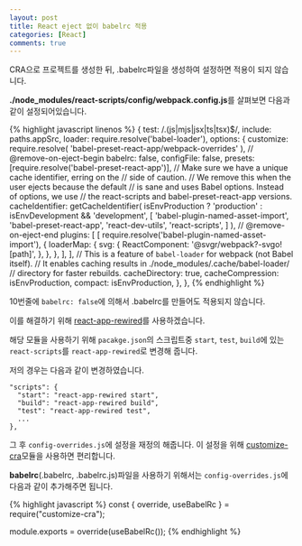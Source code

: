 ```yaml
---
layout: post
title: React eject 없이 babelrc 적용
categories: [React]
comments: true
---
```


CRA으로 프로젝트를 생성한 뒤, .babelrc파일을 생성하여 설정하면 적용이 되지 않습니다.

**./node_modules/react-scripts/config/webpack.config.js**를 살펴보면 다음과 같이 설정되어있습니다.

{% highlight javascript linenos %}
{
  test: /\.(js|mjs|jsx|ts|tsx)$/,
  include: paths.appSrc,
  loader: require.resolve('babel-loader'),
  options: {
    customize: require.resolve(
      'babel-preset-react-app/webpack-overrides'
    ),
    // @remove-on-eject-begin
    babelrc: false,
    configFile: false,
    presets: [require.resolve('babel-preset-react-app')],
    // Make sure we have a unique cache identifier, erring on the
    // side of caution.
    // We remove this when the user ejects because the default
    // is sane and uses Babel options. Instead of options, we use
    // the react-scripts and babel-preset-react-app versions.
    cacheIdentifier: getCacheIdentifier(
      isEnvProduction
        ? 'production'
        : isEnvDevelopment && 'development',
      [
        'babel-plugin-named-asset-import',
        'babel-preset-react-app',
        'react-dev-utils',
        'react-scripts',
      ]
    ),
    // @remove-on-eject-end
    plugins: [
      [
        require.resolve('babel-plugin-named-asset-import'),
        {
          loaderMap: {
            svg: {
              ReactComponent: '@svgr/webpack?-svgo![path]',
            },
          },
        },
      ],
    ],
    // This is a feature of `babel-loader` for webpack (not Babel itself).
    // It enables caching results in ./node_modules/.cache/babel-loader/
    // directory for faster rebuilds.
    cacheDirectory: true,
    cacheCompression: isEnvProduction,
    compact: isEnvProduction,
  },
},
{% endhighlight %}

10번줄에 `babelrc: false`에 의해서 .babelrc를 만들어도 적용되지 않습니다.

이를 해결하기 위해 [react-app-rewired](https://github.com/timarney/react-app-rewired)를 사용하겠습니다.

해당 모듈을 사용하기 위해 `pacakge.json`의 스크립트중 `start`, `test`, `build`에 있는 `react-scripts`를 `react-app-rewired`로 변경해 줍니다.

저의 경우는 다음과 같이 변경하였습니다.

```
"scripts": {
  "start": "react-app-rewired start",
  "build": "react-app-rewired build",
  "test": "react-app-rewired test",
  ...
},
```

그 후 `config-overrides.js`에 설정을 재정의 해줍니다. 이 설정을 위해 [customize-cra](https://github.com/arackaf/customize-cra)모듈을 사용하면 편리합니다.

**babelrc**(.babelrc, .babelrc.js)파일을 사용하기 위해서는 `config-overrides.js`에 다음과 같이 추가해주면 됩니다.

{% highlight javascript %}
const { override, useBabelRc } = require("customize-cra");

module.exports = override(useBabelRc());
{% endhighlight %}
